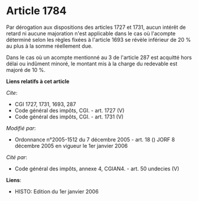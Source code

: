 # Article 1784

Par dérogation aux dispositions des articles 1727 et 1731, aucun intérêt de retard ni aucune majoration n'est applicable dans
le cas où l'acompte déterminé selon les règles fixées à l'article 1693 se révèle inférieur de 20 % au plus à la somme
réellement due. 

Dans le cas où un acompte mentionné au 3 de l'article 287 est acquitté hors délai ou indûment minoré, le montant mis à la
charge du redevable est majoré de 10 %.

**Liens relatifs à cet article**

_Cite_:

  - CGI 1727, 1731, 1693, 287
  - Code général des impôts, CGI. - art. 1727 (V)
  - Code général des impôts, CGI. - art. 1731 (V)

_Modifié par_:

  - Ordonnance n°2005-1512 du 7 décembre 2005 - art. 18 () JORF 8 décembre 2005 en vigueur le 1er janvier 2006

_Cité par_:

  - Code général des impôts, annexe 4, CGIAN4. - art. 50 undecies (V)

**Liens**:

  - HISTO: Edition du 1er janvier 2006
